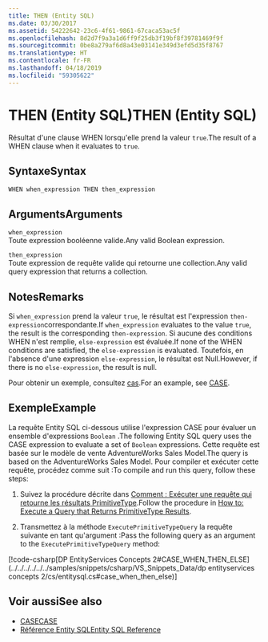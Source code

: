 ```yaml
---
title: THEN (Entity SQL)
ms.date: 03/30/2017
ms.assetid: 54222642-23c6-4f61-9861-67caca53ac5f
ms.openlocfilehash: 8d2d7f9a3a1d6ff9f25db3f19bf8f39781469f9f
ms.sourcegitcommit: 0be8a279af6d8a43e03141e349d3efd5d35f8767
ms.translationtype: HT
ms.contentlocale: fr-FR
ms.lasthandoff: 04/18/2019
ms.locfileid: "59305622"
---
```

# <a name="then-entity-sql"></a><span data-ttu-id="a32b8-102">THEN (Entity SQL)</span><span class="sxs-lookup"><span data-stu-id="a32b8-102">THEN (Entity SQL)</span></span>
<span data-ttu-id="a32b8-103">Résultat d'une clause WHEN lorsqu'elle prend la valeur `true`.</span><span class="sxs-lookup"><span data-stu-id="a32b8-103">The result of a WHEN clause when it evaluates to `true`.</span></span>  
  
## <a name="syntax"></a><span data-ttu-id="a32b8-104">Syntaxe</span><span class="sxs-lookup"><span data-stu-id="a32b8-104">Syntax</span></span>  
  
```  
WHEN when_expression THEN then_expression  
```  
  
## <a name="arguments"></a><span data-ttu-id="a32b8-105">Arguments</span><span class="sxs-lookup"><span data-stu-id="a32b8-105">Arguments</span></span>  
 `when_expression`  
 <span data-ttu-id="a32b8-106">Toute expression booléenne valide.</span><span class="sxs-lookup"><span data-stu-id="a32b8-106">Any valid Boolean expression.</span></span>  
  
 `then_expression`  
 <span data-ttu-id="a32b8-107">Toute expression de requête valide qui retourne une collection.</span><span class="sxs-lookup"><span data-stu-id="a32b8-107">Any valid query expression that returns a collection.</span></span>  
  
## <a name="remarks"></a><span data-ttu-id="a32b8-108">Notes</span><span class="sxs-lookup"><span data-stu-id="a32b8-108">Remarks</span></span>  
 <span data-ttu-id="a32b8-109">Si `when_expression` prend la valeur `true`, le résultat est l'expression `then-expression`correspondante.</span><span class="sxs-lookup"><span data-stu-id="a32b8-109">If `when_expression` evaluates to the value `true`, the result is the corresponding `then-expression`.</span></span> <span data-ttu-id="a32b8-110">Si aucune des conditions WHEN n'est remplie, `else-expression` est évaluée.</span><span class="sxs-lookup"><span data-stu-id="a32b8-110">If none of the WHEN conditions are satisfied, the `else-expression` is evaluated.</span></span> <span data-ttu-id="a32b8-111">Toutefois, en l'absence d'une expression `else-expression`, le résultat est Null.</span><span class="sxs-lookup"><span data-stu-id="a32b8-111">However, if there is no `else-expression`, the result is null.</span></span>  
  
 <span data-ttu-id="a32b8-112">Pour obtenir un exemple, consultez [cas](../../../../../../docs/framework/data/adonet/ef/language-reference/case-entity-sql.md).</span><span class="sxs-lookup"><span data-stu-id="a32b8-112">For an example, see [CASE](../../../../../../docs/framework/data/adonet/ef/language-reference/case-entity-sql.md).</span></span>  
  
## <a name="example"></a><span data-ttu-id="a32b8-113">Exemple</span><span class="sxs-lookup"><span data-stu-id="a32b8-113">Example</span></span>  
 <span data-ttu-id="a32b8-114">La requête Entity SQL ci-dessous utilise l'expression CASE pour évaluer un ensemble d'expressions `Boolean` .</span><span class="sxs-lookup"><span data-stu-id="a32b8-114">The following Entity SQL query uses the CASE expression to evaluate a set of `Boolean` expressions.</span></span> <span data-ttu-id="a32b8-115">Cette requête est basée sur le modèle de vente AdventureWorks Sales Model.</span><span class="sxs-lookup"><span data-stu-id="a32b8-115">The query is based on the AdventureWorks Sales Model.</span></span> <span data-ttu-id="a32b8-116">Pour compiler et exécuter cette requête, procédez comme suit :</span><span class="sxs-lookup"><span data-stu-id="a32b8-116">To compile and run this query, follow these steps:</span></span>  
  
1. <span data-ttu-id="a32b8-117">Suivez la procédure décrite dans [Comment : Exécuter une requête qui retourne les résultats PrimitiveType](../../../../../../docs/framework/data/adonet/ef/how-to-execute-a-query-that-returns-primitivetype-results.md).</span><span class="sxs-lookup"><span data-stu-id="a32b8-117">Follow the procedure in [How to: Execute a Query that Returns PrimitiveType Results](../../../../../../docs/framework/data/adonet/ef/how-to-execute-a-query-that-returns-primitivetype-results.md).</span></span>  
  
2. <span data-ttu-id="a32b8-118">Transmettez à la méthode `ExecutePrimitiveTypeQuery` la requête suivante en tant qu'argument :</span><span class="sxs-lookup"><span data-stu-id="a32b8-118">Pass the following query as an argument to the `ExecutePrimitiveTypeQuery` method:</span></span>  
  
 [!code-csharp[DP EntityServices Concepts 2#CASE_WHEN_THEN_ELSE](../../../../../../samples/snippets/csharp/VS_Snippets_Data/dp entityservices concepts 2/cs/entitysql.cs#case_when_then_else)]  
  
## <a name="see-also"></a><span data-ttu-id="a32b8-119">Voir aussi</span><span class="sxs-lookup"><span data-stu-id="a32b8-119">See also</span></span>

- [<span data-ttu-id="a32b8-120">CASE</span><span class="sxs-lookup"><span data-stu-id="a32b8-120">CASE</span></span>](../../../../../../docs/framework/data/adonet/ef/language-reference/case-entity-sql.md)
- [<span data-ttu-id="a32b8-121">Référence Entity SQL</span><span class="sxs-lookup"><span data-stu-id="a32b8-121">Entity SQL Reference</span></span>](../../../../../../docs/framework/data/adonet/ef/language-reference/entity-sql-reference.md)
